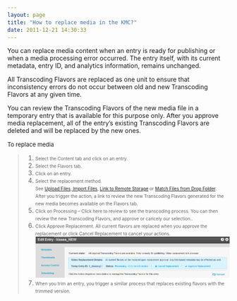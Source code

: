 ```yaml
---
layout: page
title: "How to replace media in the KMC?"
date: 2011-12-21 14:30:33
---
```


You can replace media content when an entry is ready for publishing or when a media processing error occurred. The entry itself, with its current metadata, entry ID, and analytics information, remains unchanged.

All Transcoding Flavors are replaced as one unit to ensure that inconsistency errors do not occur between old and new Transcoding Flavors at any given time.

You can review the Transcoding Flavors of the new media file in a temporary entry that is available for this purpose only. After you approve media replacement, all of the entry’s existing Transcoding Flavors are deleted and will be replaced by the new ones.

<span style="font-size: small;"><span class="mce-procedure">To replace media</span><br /></span>

> 1.  <span style="font-size: 10px;">Select the </span><span style="font-size: 10px;">Content</span><span style="font-size: 10px;"> tab and click on an entry.</span>
> 2.  <span style="font-size: 10px;">Select the Flavors tab.</span>
> 3.  <span style="font-size: 10px;">Click on an entry.</span>
> 4.  <span style="font-size: 10px;">Select the replacement method.<br />See <a href="{{site.url}}/documentation/Knowledge/how-upload-media-file-and-set-its-metadata-kmc.html" target="_blank">Upload Files</a>,<a href="{{site.url}}/documentation/Knowledge/how-import-content-kmc-web.html" target="_blank"> Import Files</a>, <a href="{{site.url}}/documentation/Knowledge/what-link-remote-storage-option.html" target="_blank">Link to Remote Storage</a> or <a href="{{site.url}}/documentation/Knowledge/kaltura-drop-folders-service-content-ingestion-0.html" target="_blank">Match Files from Drop Folder</a>.<br />After you trigger the action, a link to review the new Transcoding Flavors generated for the new media becomes available on the Flavors tab.<br /></span>
> 5.  <span style="font-size: 10px;"></span><span style="font-size: 10px;">Click on Processing – Click here to review to see the transcoding process. You can then review the new Transcoding Flavors, and approve or cancely our selection..</span>
> 6.  <span style="font-size: 10px;"></span><span style="font-size: 10px;">Click Approve Replacement. All current flavors are replaced when you approve the replacement or click Cancel Replacement to cancel your actions.<br /><img src="../../assets/97">
> 7.  <span style="font-size: 10px;"></span><span style="font-size: 10px;">When you trim an entry, you trigger a similar process that replaces existing flavors with the trimmed version.</span>